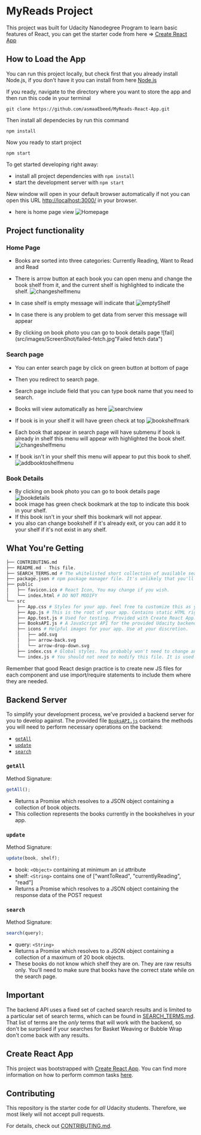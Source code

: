 # MyReads Project

This project was built for Udacity Nanodegree Program to learn basic features of React, you can get the starter code from here => [Create React App](https://reactjs.org/docs/create-a-new-react-app.html)

## How to Load the App

You can run this project locally, but check first that you already install Node.js, if you don't have it you can install from here [Node.js](https://nodejs.org/en/)

If you ready, navigate to the directory where you want to store the app and then run this code in your terminal

```
git clone https://github.com/asmaaEbeed/MyReads-React-App.git
```

Then install all dependecies by run this command

```
npm install
```

Now you ready to start project

```
npm start
```



To get started developing right away:

- install all project dependencies with `npm install`
- start the development server with `npm start`

New window will open in your default browser automatically if not you can open this URL [http://localhost:3000/](http://localhost:3000/) in your browser.

- here is home page view
![Homepage](src/images/home-page.jpg "Home Page")


## Project functionality

### Home Page

- Books are sorted into three categories: Currently Reading, Want to Read and Read
- There is arrow button at each book you can open menu and change the book shelf from it, and the current shelf is highlighted to indicate the shelf.
![changeshelfmenu](src/images/ScreenShot/change-shelf-menu.jpg "Change shelf menu")

- In case shelf is empty message will indicate that
![emptyShelf](src/images/ScreenShot/empty-shelf.jpg "Shelf id empty")


- In case there is any problem to get data from server this message will appear
- By clicking on book photo you can go to book details page 
![fail](src/images/ScreenShot/failed-fetch.jpg"Failed fetch data")

### Search page
- You can enter search page by click on green button at bottom of page
- Then you redirect to search page.
- Search page include field that you can type book name that you need to search.
- Books will view automatically as here
![searchview](src/images/ScreenShot/search-view.jpg "search view")

- If book is in your shelf it will have green check at top 
![bookshelfmark](src/images/ScreenShot/book-shelf-mark.jpg "book-shelf-mark")


- Each book that appear in search page will have submenu if book is already in shelf this menu will appear with highlighted the book shelf.
![changeshelfmenu](src/images/ScreenShot/change-shelf-menu.jpg "Change shelf menu")

- If book isn't in your shelf this menu will appear to put this book to shelf.
![addbooktoshelfmenu](src/images/ScreenShot/add-new-book-to-shelf-menu.jpg "Add new book to shelf menu")

### Book Details
- By clicking on book photo you can go to book details page 
![bookdetails](src/images/ScreenShot/book-details.jpg "book details")
- book image has green check bookmark at the top to indicate this book in your shelf.
- If this book isn't in your shelf this bookmark will not appear.
- you also can change bookshelf if it's already exit, or you can add it to your shelf if it's not exist in any shelf.


## What You're Getting

```bash
├── CONTRIBUTING.md
├── README.md - This file.
├── SEARCH_TERMS.md # The whitelisted short collection of available search terms for you to use with your app.
├── package.json # npm package manager file. It's unlikely that you'll need to modify this.
├── public
│   ├── favicon.ico # React Icon, You may change if you wish.
│   └── index.html # DO NOT MODIFY
└── src
    ├── App.css # Styles for your app. Feel free to customize this as you desire.
    ├── App.js # This is the root of your app. Contains static HTML right now.
    ├── App.test.js # Used for testing. Provided with Create React App. Testing is encouraged, but not required.
    ├── BooksAPI.js # A JavaScript API for the provided Udacity backend. Instructions for the methods are below.
    ├── icons # Helpful images for your app. Use at your discretion.
    │   ├── add.svg
    │   ├── arrow-back.svg
    │   └── arrow-drop-down.svg
    ├── index.css # Global styles. You probably won't need to change anything here.
    └── index.js # You should not need to modify this file. It is used for DOM rendering only.
```

Remember that good React design practice is to create new JS files for each component and use import/require statements to include them where they are needed.

## Backend Server

To simplify your development process, we've provided a backend server for you to develop against. The provided file [`BooksAPI.js`](src/BooksAPI.js) contains the methods you will need to perform necessary operations on the backend:

- [`getAll`](#getall)
- [`update`](#update)
- [`search`](#search)

### `getAll`

Method Signature:

```js
getAll();
```

- Returns a Promise which resolves to a JSON object containing a collection of book objects.
- This collection represents the books currently in the bookshelves in your app.

### `update`

Method Signature:

```js
update(book, shelf);
```

- book: `<Object>` containing at minimum an `id` attribute
- shelf: `<String>` contains one of ["wantToRead", "currentlyReading", "read"]
- Returns a Promise which resolves to a JSON object containing the response data of the POST request

### `search`

Method Signature:

```js
search(query);
```

- query: `<String>`
- Returns a Promise which resolves to a JSON object containing a collection of a maximum of 20 book objects.
- These books do not know which shelf they are on. They are raw results only. You'll need to make sure that books have the correct state while on the search page.

## Important

The backend API uses a fixed set of cached search results and is limited to a particular set of search terms, which can be found in [SEARCH_TERMS.md](SEARCH_TERMS.md). That list of terms are the _only_ terms that will work with the backend, so don't be surprised if your searches for Basket Weaving or Bubble Wrap don't come back with any results.

## Create React App

This project was bootstrapped with [Create React App](https://github.com/facebook/create-react-app). You can find more information on how to perform common tasks [here](https://github.com/facebook/create-react-app/blob/main/packages/cra-template/template/README.md).

## Contributing

This repository is the starter code for _all_ Udacity students. Therefore, we most likely will not accept pull requests.

For details, check out [CONTRIBUTING.md](CONTRIBUTING.md).
